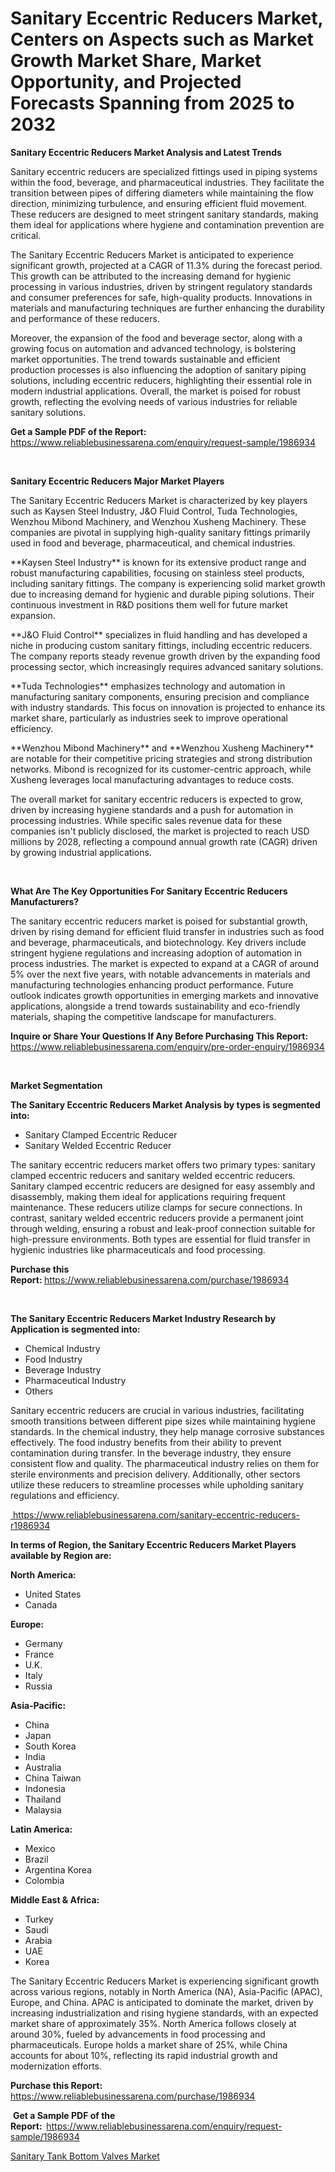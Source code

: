 <p><h1>Sanitary Eccentric Reducers Market, Centers on Aspects such as Market Growth Market Share, Market Opportunity, and Projected Forecasts Spanning from 2025 to 2032</h1></p><p><strong>Sanitary Eccentric Reducers Market Analysis and Latest Trends</strong></p>
<p><p>Sanitary eccentric reducers are specialized fittings used in piping systems within the food, beverage, and pharmaceutical industries. They facilitate the transition between pipes of differing diameters while maintaining the flow direction, minimizing turbulence, and ensuring efficient fluid movement. These reducers are designed to meet stringent sanitary standards, making them ideal for applications where hygiene and contamination prevention are critical.</p><p>The Sanitary Eccentric Reducers Market is anticipated to experience significant growth, projected at a CAGR of 11.3% during the forecast period. This growth can be attributed to the increasing demand for hygienic processing in various industries, driven by stringent regulatory standards and consumer preferences for safe, high-quality products. Innovations in materials and manufacturing techniques are further enhancing the durability and performance of these reducers. </p><p>Moreover, the expansion of the food and beverage sector, along with a growing focus on automation and advanced technology, is bolstering market opportunities. The trend towards sustainable and efficient production processes is also influencing the adoption of sanitary piping solutions, including eccentric reducers, highlighting their essential role in modern industrial applications. Overall, the market is poised for robust growth, reflecting the evolving needs of various industries for reliable sanitary solutions.</p></p>
<p><strong>Get a Sample PDF of the Report:&nbsp;</strong> <a href="https://www.reliablebusinessarena.com/enquiry/request-sample/1986934?utm_campaign=2173&utm_medium=2&utm_source=Github&utm_content=ia&utm_term=02032025&utm_id=sanitary-eccentric-reducers">https://www.reliablebusinessarena.com/enquiry/request-sample/1986934</a></p>
<p>&nbsp;</p>
<p><strong>Sanitary Eccentric Reducers Major Market Players</strong></p>
<p><p>The Sanitary Eccentric Reducers Market is characterized by key players such as Kaysen Steel Industry, J&O Fluid Control, Tuda Technologies, Wenzhou Mibond Machinery, and Wenzhou Xusheng Machinery. These companies are pivotal in supplying high-quality sanitary fittings primarily used in food and beverage, pharmaceutical, and chemical industries.</p><p>**Kaysen Steel Industry** is known for its extensive product range and robust manufacturing capabilities, focusing on stainless steel products, including sanitary fittings. The company is experiencing solid market growth due to increasing demand for hygienic and durable piping solutions. Their continuous investment in R&D positions them well for future market expansion.</p><p>**J&O Fluid Control** specializes in fluid handling and has developed a niche in producing custom sanitary fittings, including eccentric reducers. The company reports steady revenue growth driven by the expanding food processing sector, which increasingly requires advanced sanitary solutions.</p><p>**Tuda Technologies** emphasizes technology and automation in manufacturing sanitary components, ensuring precision and compliance with industry standards. This focus on innovation is projected to enhance its market share, particularly as industries seek to improve operational efficiency.</p><p>**Wenzhou Mibond Machinery** and **Wenzhou Xusheng Machinery** are notable for their competitive pricing strategies and strong distribution networks. Mibond is recognized for its customer-centric approach, while Xusheng leverages local manufacturing advantages to reduce costs.</p><p>The overall market for sanitary eccentric reducers is expected to grow, driven by increasing hygiene standards and a push for automation in processing industries. While specific sales revenue data for these companies isn't publicly disclosed, the market is projected to reach USD millions by 2028, reflecting a compound annual growth rate (CAGR) driven by growing industrial applications.</p></p>
<p>&nbsp;</p>
<p><strong>What Are The Key Opportunities For Sanitary Eccentric Reducers Manufacturers?</strong></p>
<p><p>The sanitary eccentric reducers market is poised for substantial growth, driven by rising demand for efficient fluid transfer in industries such as food and beverage, pharmaceuticals, and biotechnology. Key drivers include stringent hygiene regulations and increasing adoption of automation in process industries. The market is expected to expand at a CAGR of around 5% over the next five years, with notable advancements in materials and manufacturing technologies enhancing product performance. Future outlook indicates growth opportunities in emerging markets and innovative applications, alongside a trend towards sustainability and eco-friendly materials, shaping the competitive landscape for manufacturers.</p></p>
<p><strong>Inquire or Share Your Questions If Any Before Purchasing This Report:</strong> <a href="https://www.reliablebusinessarena.com/enquiry/pre-order-enquiry/1986934?utm_campaign=2173&utm_medium=2&utm_source=Github&utm_content=ia&utm_term=02032025&utm_id=sanitary-eccentric-reducers">https://www.reliablebusinessarena.com/enquiry/pre-order-enquiry/1986934</a></p>
<p>&nbsp;</p>
<p><strong>Market Segmentation</strong></p>
<p><strong>The Sanitary Eccentric Reducers Market Analysis by types is segmented into:</strong></p>
<p><ul><li>Sanitary Clamped Eccentric Reducer</li><li>Sanitary Welded Eccentric Reducer</li></ul></p>
<p><p>The sanitary eccentric reducers market offers two primary types: sanitary clamped eccentric reducers and sanitary welded eccentric reducers. Sanitary clamped eccentric reducers are designed for easy assembly and disassembly, making them ideal for applications requiring frequent maintenance. These reducers utilize clamps for secure connections. In contrast, sanitary welded eccentric reducers provide a permanent joint through welding, ensuring a robust and leak-proof connection suitable for high-pressure environments. Both types are essential for fluid transfer in hygienic industries like pharmaceuticals and food processing.</p></p>
<p><strong>Purchase this Report:&nbsp;</strong><a href="https://www.reliablebusinessarena.com/purchase/1986934?utm_campaign=2173&utm_medium=2&utm_source=Github&utm_content=ia&utm_term=02032025&utm_id=sanitary-eccentric-reducers">https://www.reliablebusinessarena.com/purchase/1986934</a></p>
<p>&nbsp;</p>
<p><strong>The Sanitary Eccentric Reducers Market Industry Research by Application is segmented into:</strong></p>
<p><ul><li>Chemical Industry</li><li>Food Industry</li><li>Beverage Industry</li><li>Pharmaceutical Industry</li><li>Others</li></ul></p>
<p><p>Sanitary eccentric reducers are crucial in various industries, facilitating smooth transitions between different pipe sizes while maintaining hygiene standards. In the chemical industry, they help manage corrosive substances effectively. The food industry benefits from their ability to prevent contamination during transfer. In the beverage industry, they ensure consistent flow and quality. The pharmaceutical industry relies on them for sterile environments and precision delivery. Additionally, other sectors utilize these reducers to streamline processes while upholding sanitary regulations and efficiency.</p></p>
<p><a href="https://www.reliablebusinessarena.com/sanitary-eccentric-reducers-r1986934?utm_campaign=2173&utm_medium=2&utm_source=Github&utm_content=ia&utm_term=02032025&utm_id=sanitary-eccentric-reducers">&nbsp;https://www.reliablebusinessarena.com/sanitary-eccentric-reducers-r1986934</a></p>
<p><strong>In terms of Region, the Sanitary Eccentric Reducers Market Players available by Region are:</strong></p>
<p>
    <p> <strong> North America: </strong>
        <ul>
            <li>United States</li>
            <li>Canada</li>
        </ul>
        </p> 
    <p> <strong> Europe: </strong>
        <ul>
            <li>Germany</li>
            <li>France</li>
            <li>U.K.</li>
            <li>Italy</li>
            <li>Russia</li>
        </ul>
        </p> 
    <p> <strong> Asia-Pacific: </strong>
        <ul>
            <li>China</li>
            <li>Japan</li>
            <li>South Korea</li>
            <li>India</li>
            <li>Australia</li>
            <li>China Taiwan</li>
            <li>Indonesia</li>
            <li>Thailand</li>
            <li>Malaysia</li>
        </ul>
        </p> 
    <p> <strong> Latin America: </strong>
        <ul>
            <li>Mexico</li>
            <li>Brazil</li>
            <li>Argentina Korea</li>
            <li>Colombia</li>
        </ul>
        </p> 
    <p> <strong> Middle East & Africa: </strong>
        <ul>
            <li>Turkey</li>
            <li>Saudi</li>
            <li>Arabia</li>
            <li>UAE</li>
            <li>Korea</li>
        </ul>
    </p>
    </p>
<p><p>The Sanitary Eccentric Reducers Market is experiencing significant growth across various regions, notably in North America (NA), Asia-Pacific (APAC), Europe, and China. APAC is anticipated to dominate the market, driven by increasing industrialization and rising hygiene standards, with an expected market share of approximately 35%. North America follows closely at around 30%, fueled by advancements in food processing and pharmaceuticals. Europe holds a market share of 25%, while China accounts for about 10%, reflecting its rapid industrial growth and modernization efforts.</p></p>
<p><strong>Purchase this Report: </strong><a href="https://www.reliablebusinessarena.com/purchase/1986934?utm_campaign=2173&utm_medium=2&utm_source=Github&utm_content=ia&utm_term=02032025&utm_id=sanitary-eccentric-reducers">https://www.reliablebusinessarena.com/purchase/1986934</a></p>
<p>&nbsp;<strong>Get a Sample PDF of the Report:&nbsp;&nbsp;</strong><a href="https://www.reliablebusinessarena.com/enquiry/request-sample/1986934?utm_campaign=2173&utm_medium=2&utm_source=Github&utm_content=ia&utm_term=02032025&utm_id=sanitary-eccentric-reducers">https://www.reliablebusinessarena.com/enquiry/request-sample/1986934</a></p>
<p><strong></strong></p>
<p><p><a href="https://github.com/JakirUddin511/Market-Research-Report-List-1/blob/main/sanitary-tank-bottom-valves-market.md?utm_campaign=2173&utm_medium=2&utm_source=Github&utm_content=ia&utm_term=02032025&utm_id=sanitary-eccentric-reducers">Sanitary Tank Bottom Valves Market</a></p></p>